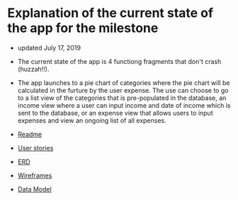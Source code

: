 # Explanation of the current state of the app for the milestone
+ updated July 17, 2019

+ The current state of the app is 4 functiong fragments that don't crash (huzzah!!).
+ The app launches to a pie chart of categories where the pie chart will be calculated in the furture by the user expense. The use can choose to go to a list view of the categories that is pre-populated in the database, an income view where a user can input income and date of income which is sent to the database, or an expense view that allows users to input expenses and view an ongoing list of all expenses.


+ [Readme](https://treypage.github.io/budget-backwards/)
+ [User stories](user-stories.md)
+ [ERD](ERD.md)
+ [Wireframes](wireframes.md)
+ [Data Model](data-model.md)
